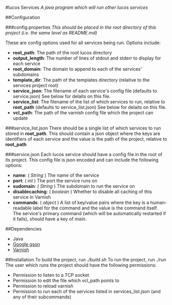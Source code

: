 #lucos Services
_A java program which will run other lucos services_

##Configuration


###config.properties
_This should be placed in the root directory of this project (i.e. the same level as README.md)_

These are config options used for all services being run.  Options include:
* **root_path**: The path of the root lucos directory
* **output_length**: The number of lines of stdout and stderr to display for each service
* **root_domain**: The domain to append to each of the services' subdomains
* **template_dir**: The path of the templates directory (relative to the services project root)
* **service_json**: The filename of each service's config file (defaults to service.json)  See below for delaits on this file.
* **service_list**: The filename of the list of which services to run, relative to **root_path** (defaults to service_list.json) See below for delaits on this file.
* **vcl_path**: The path of the varnish config file which the project can update


###service_list.json
There should be a single list of which services to run stored in **root_path**.  This should contain a json object where the keys are identifiers of each service and the value is the path of the project, relative to **root_path**

###service.json
Each lucos service should have a config file in the root of its project.  This config file is json encoded and can include the following options:
* **name**: ( *String* ) The name of the service
* **port**: ( *int* ) The port the service runs on
* **sudomain**: ( *String* ) The subdomain to run the service on
* **disablecaching**: ( *boolean* ) Whether to disable all caching of this service in Varnish
* **commands**: ( *object* ) A list of key/value pairs where the key is a human-readable label for the command and the value is the command itself.  The service's primary command (which will be automatically restarted if it fails), should have a key of *main*.


##Dependencies
* Java
* [Google gson](https://code.google.com/p/google-gson/)
* [Varnish](https://www.varnish-cache.org/)

##Installation
To build the project, run *./build.sh*
To run the project, run *./run*
The user which runs the project should have the following permissions:
* Permission to listen to a TCP socket
* Permission to edit the file which vcl_path points to
* Permission to reload varnish
* Permission to run each of the services listed in services_list.json (and any of their subcommands)
